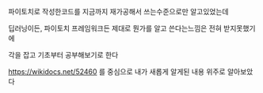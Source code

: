 파이토치로 작성한코드를 지금까지 재가공해서 쓰는수준으로만 알고있었는데

딥러닝이든, 파이토치 프레임워크든 제대로 뭔가를 알고 쓴다는느낌은 전혀 받지못했기에 

각을 잡고 기초부터 공부해보기로 한다 

https://wikidocs.net/52460 를 중심으로 내가 새롭게 알게된 내용 위주로 알아보았다
